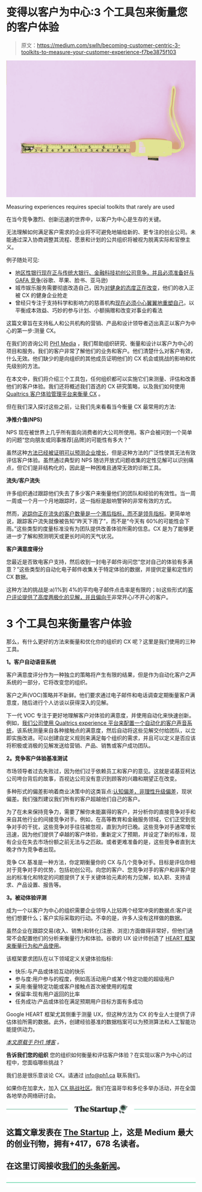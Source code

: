 # 变得以客户为中心:3 个工具包来衡量您的客户体验

> 原文：<https://medium.com/swlh/becoming-customer-centric-3-toolkits-to-measure-your-customer-experience-f7be3875f103>

![](img/d397a2f5ffbf17b2ec2a06d98c0dba9a.png)

Measuring experiences requires special toolkits that rarely are used

在当今竞争激烈、创新迅速的世界中，以客户为中心是生存的关键。

无法理解如何满足客户需求的企业将不可避免地输给新的、更专注的创业公司。未能通过深入协商调整其流程、愿景和计划的公共组织将被视为脱离实际和官僚主义。

例子随处可见:

*   [地区性银行现在正与传统大银行、金融科技初创公司竞争，并且必须准备好与 GAFA 竞争](https://www.bain.com/insights/evolving-the-customer-experience-in-banking/)(谷歌、苹果、脸书、亚马逊)
*   城市娱乐服务需要彻底改造自己，因为[对健身的态度正在改变](https://www.independent.co.uk/life-style/health-and-families/the-future-of-fitness-technology-workout-les-mills-virutal-reality-a8018091.html)，他们的收入正被 CX 的健身企业抢走
*   曾经只专注于支持科学和影响力的慈善机构[现在必须小心翼翼地重塑自己](https://www.inc.com/soren-kaplan/the-future-of-non-profits-run-it-like-an-innovative-business.html)，以平衡成本效益、巧妙的参与计划、小额捐赠和改变对事业的看法

这篇文章旨在支持私人和公共机构的营销、产品和设计领导者迈出真正以客户为中心的第一步:测量 CX。

在我们的咨询公司 [PH1 Media](http://ph1.ca) ，我们帮助组织研究、衡量和设计以客户为中心的项目和服务。我们的客户非常了解他们的业务和客户。他们清楚什么对客户有效，什么无效。他们缺少的是向组织的其他成员证明他们的 CX 机会或挑战的影响和优先级别的方法。

在本文中，我们将介绍三个工具包，任何组织都可以实施它们来测量、评估和改善他们的客户体验。我们还将概述我们首选的 CX 研究策略，以及我们如何使用 [Qualtrics 客户体验管理平台来衡量 CX](https://ph1.ca/services/customer-experience/qualtrics-consulting-services) 。

但在我们深入探讨这些之前，让我们先来看看当今衡量 CX 最常用的方法:

**净推介值(NPS)**

NPS 现在被世界上几乎所有面向消费者的大公司所使用。客户会被问到一个简单的问题“您向朋友或同事推荐[品牌]的可能性有多大？”

虽然这种[方法已经被证明可以预测企业增长](https://measuringu.com/nps-growth/)，但是这种方法的广泛性使其无法有效评估客户体验。虽然通过典型的 NPS 随访开放式问题收集的定性见解可以识别痛点，但它们是非结构化的，因此是一种困难且通常无效的诊断工具。

**流失/客户流失**

许多组织通过跟踪他们失去了多少客户来衡量他们的团队和经验的有效性。当一周一周或一个月一个月地跟踪时，这一指标是敲响警钟的非常有效的方式。

然而，[追踪你正在流失的客户数量是一个滞后指标，而不是领先指标](https://conversionxl.com/blog/customer-churn/)。更简单地说，跟踪客户流失就像被告知“昨天下雨了”，而不是“今天有 60%的可能性会下雨。”这些类型的度量标准没有为团队提供改善体验所需的信息。CX 是为了能够更进一步了解和预测明天或更长时间的天气状况。

**客户满意度得分**

您最近是否致电客户支持，然后收到一封电子邮件询问您“您对自己的体验有多满意？”这些类型的自动化电子邮件收集关于特定体验的数据，并提供定量和定性的 CX 数据。

这种方法的挑战是:a)1%到 4%的平均电子邮件点击率是有限的；b)这些形式的[客户评论提供了高度两极化的见解，并且偏向于](https://hbr.org/2018/03/online-reviews-are-biased-heres-how-to-fix-them)非常开心/不开心的客户。

# 3 个工具包来衡量客户体验

那么，有什么更好的方法来衡量和优化你的组织的 CX 呢？这里是我们使用的三种工具。

**1。客户自动语音系统**

客户满意度评分作为一种独立的策略将产生有限的结果，但是作为自动化客户之声系统的一部分，它将改变您的组织。

客户之声(VOC)策略并不新鲜。他们要求通过电子邮件和电话调查定期衡量客户满意度，随后进行个人访谈以获得深入的见解。

下一代 VOC 专注于更好地理解客户对体验的满意度，并使用自动化来快速创新。例如，[我们公司使用 Qualtrics experience 平台来配置一个自动化的客户声音系统](https://ph1.ca/services/customer-experience/qualtrics-consulting-services)，该系统测量来自各种接触点的满意度，然后自动将这些见解交付给团队，以立即实施改进。可以创建自定义规则来满足每个组织的需求，并且可以定义是否应该将积极或消极的见解发送给营销、产品、销售或客户成功团队。

**2。竞争客户体验基准测试**

市场领导者过去失败过，因为他们过于依赖员工和客户的意见。这就是诺基亚柯达公司垮台背后的故事，百视达公司没有意识到顾客的兴趣和期望正在改变。

多种形式的偏差影响着商业决策中的这类盲点:[认知偏差，非理性升级偏差](https://www.forbes.com/sites/jaysondemers/2015/03/26/5-cognitive-biases-to-avoid-in-your-market-research/#2b358f39464a)，现状偏差。我们强烈建议我们所有的客户超越他们自己的客户。

为了在未来保持竞争力，需要了解你未能赢得的客户，并分析你的直接竞争对手和来自其他行业的间接竞争对手。例如，在高等教育和金融服务领域，它们正受到竞争对手的干扰，这些竞争对手往往被忽视，直到为时已晚。这些竞争对手通常增长迅速，因为他们提供了卓越的客户体验，重新定义了预期，并设定了新的标准，现有企业在失去市场份额之前无法与之匹敌。或者更难准备的是，这些竞争者直到太晚才作为竞争者出现。

竞争 CX 基准是一种方法，你定期衡量你的 CX 与几个竞争对手。目标是评估你相对于竞争对手的优势，包括初创公司。向您的客户、您竞争对手的客户和非客户提出的标准化和特定的问题提供了关于关键体验元素的有力见解，如入职、支持请求、产品设置、报告等。

**3。被动体验评测**

成为一个以客户为中心的组织需要企业领导人比较两个经常冲突的数据点:客户说他们想要什么；客户实际采取的行动。不幸的是，许多人没有这样做的数据。

虽然企业在跟踪交易(收入、销售)和转化(注册、浏览)方面做得非常好，但他们通常不会配置他们的分析来衡量行为和体验。谷歌的 UX 设计师创造了 [HEART 框架来衡量行为和产品使用](https://library.gv.com/how-to-choose-the-right-ux-metrics-for-your-product-5f46359ab5be?ref=http%3A%2F%2Fproduct-frameworks.com)。

该框架要求团队在以下领域定义关键体验指标:

*   快乐:与产品或体验互动的快乐
*   参与度:用户参与的程度，例如高活动用户或某个特定功能的超级用户
*   采用:衡量特定功能或客户接触点首次被使用的程度
*   保留率:现有用户返回的比率
*   任务成功:产品或体验在满足预期用户目标方面有多成功

Google HEART 框架尤其侧重于测量 UX，但这种方法为 CX 的专业人士提供了评估体验所需的数据。此外，创建经验基准的数据档案可以为预测算法和人工智能功能提供动力。

[*本文原载于 PH1 博客*](https://ph1.ca/trend/how-to-measure-cx-toolkits) *。*

**告诉我们您的组织** 您的组织如何衡量和评估客户体验？在实现以客户为中心的过程中，您面临哪些挑战？

我们总是很乐意谈论 CX。请通过 [info@ph1.ca](mailto:info@ph1.ca) 联系我们。

如果你在加拿大，加入 [CX 挑战社区](http://cxchallenges.com)。我们在温哥华和多伦多举办活动，并在全国各地举办网络研讨会。

[![](img/308a8d84fb9b2fab43d66c117fcc4bb4.png)](https://medium.com/swlh)

## 这篇文章发表在 [The Startup](https://medium.com/swlh) 上，这是 Medium 最大的创业刊物，拥有+417，678 名读者。

## 在这里订阅接收[我们的头条新闻](http://growthsupply.com/the-startup-newsletter/)。

[![](img/b0164736ea17a63403e660de5dedf91a.png)](https://medium.com/swlh)